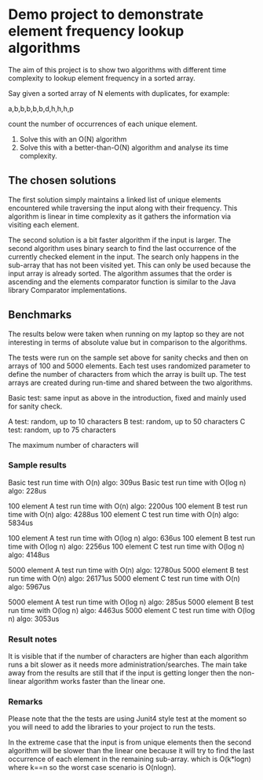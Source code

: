 # Demo project to demonstrate element frequency lookup algorithms
The aim of this project is to show two algorithms with different time complexity to lookup element frequency in a sorted array.

Say given a sorted array of N elements with duplicates, for example:

a,b,b,b,b,b,d,h,h,h,p

count the number of occurrences of each unique element.

1) Solve this with an O(N) algorithm
2) Solve this with a better-than-O(N) algorithm and analyse its time complexity.

## The chosen solutions
The first solution simply maintains a linked list of unique elements encountered while traversing the input along
with their frequency. This algorithm is linear in time complexity as it gathers the information via visiting each element.

The second solution is a bit faster algorithm if the input is larger. The second algorithm uses binary search to find the
last occurrence of the currently checked element in the input. The search only happens in the sub-array that has not
been visited yet. This can only be used because the input array is already sorted. The algorithm assumes that the order
is ascending and the elements comparator function is similar to the Java library Comparator implementations.

## Benchmarks
The results below were taken when running on my laptop so they are not interesting in terms of absolute value but in
comparison to the algorithms.

The tests were run on the sample set above for sanity checks and then on arrays of 100 and 5000 elements. Each test uses
randomized parameter to define the number of characters from which the array is built up. The test arrays are created
during run-time and shared between the two algorithms.

Basic test: same input as above in the introduction, fixed and mainly used for sanity check.

A test: random, up to 10 characters
B test: random, up to 50 characters
C test: random, up to 75 characters

The maximum number of characters will

### Sample results
Basic test run time with O(n) algo:  309us
Basic test run time with O(log n) algo:  228us


100 element A test run time with O(n) algo:  2200us
100 element B test run time with O(n) algo:  4288us
100 element C test run time with O(n) algo:  5834us

100 element A test run time with O(log n) algo:  636us
100 element B test run time with O(log n) algo:  2256us
100 element C test run time with O(log n) algo:  4148us


5000 element A test run time with O(n) algo:  12780us
5000 element B test run time with O(n) algo:  26171us
5000 element C test run time with O(n) algo:  5967us

5000 element A test run time with O(log n) algo:  285us
5000 element B test run time with O(log n) algo:  4463us
5000 element C test run time with O(log n) algo:  3053us

### Result notes

It is visible that if the number of characters are higher than each algorithm runs a bit slower as it needs more
administration/searches. The main take away from the results are still that if the input is getting longer then the
non-linear algorithm works faster than the linear one.

### Remarks
Please note that the the tests are using Junit4 style test at the moment so you will need to add the libraries to your
project to run the tests.

In the extreme case that the input is from unique elements then the second algorithm will be slower than the linear one
because it will try to find the last occurrence of each element in the remaining sub-array. which is O(k*logn) where k==n
so the worst case scenario is O(nlogn).
